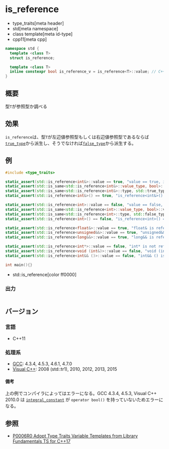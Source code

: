 # is_reference
* type_traits[meta header]
* std[meta namespace]
* class template[meta id-type]
* cpp11[meta cpp]

```cpp
namespace std {
  template <class T>
  struct is_reference;

  template <class T>
  inline constexpr bool is_reference_v = is_reference<T>::value; // C++17
}
```

## 概要
型`T`が参照型か調べる


## 効果
`is_reference`は、型`T`が左辺値参照型もしくは右辺値参照型であるならば[`true_type`](true_type.md)から派生し、そうでなければ[`false_type`](false_type.md)から派生する。


## 例
```cpp example
#include <type_traits>

static_assert(std::is_reference<int&>::value == true, "value == true, int& is reference");
static_assert(std::is_same<std::is_reference<int&>::value_type, bool>::value, "value_type == bool");
static_assert(std::is_same<std::is_reference<int&>::type, std::true_type>::value, "type == true_type");
static_assert(std::is_reference<int&>() == true, "is_reference<int&>() == true");

static_assert(std::is_reference<int>::value == false, "value == false, int is not reference");
static_assert(std::is_same<std::is_reference<int>::value_type, bool>::value, "value_type == bool");
static_assert(std::is_same<std::is_reference<int>::type, std::false_type>::value, "type == false_type");
static_assert(std::is_reference<int>() == false, "is_reference<int>() == false");

static_assert(std::is_reference<float&>::value == true, "float& is reference");
static_assert(std::is_reference<unsigned&&>::value == true, "unsigned&& is reference");
static_assert(std::is_reference<long&&>::value == true, "long&& is reference");

static_assert(std::is_reference<int*>::value == false, "int* is not reference");
static_assert(std::is_reference<void (int&)>::value == false, "void (int&) is not reference");
static_assert(std::is_reference<int&& ()>::value == false, "int&& () is not reference");

int main(){}
```
* std::is_reference[color ff0000]

### 出力
```
```

## バージョン
### 言語
- C++11

### 処理系
- [GCC](/implementation.md#gcc): 4.3.4, 4.5.3, 4.6.1, 4.7.0
- [Visual C++](/implementation.md#visual_cpp): 2008 (std::tr1), 2010, 2012, 2013, 2015

#### 備考
上の例でコンパイラによってはエラーになる。GCC 4.3.4, 4.5.3, Visual C++ 2010.0 は [`integral_constant`](integral_constant.md) が `operator bool()` を持っていないためエラーになる。


## 参照
- [P0006R0 Adopt Type Traits Variable Templates from Library Fundamentals TS for C++17](http://www.open-std.org/jtc1/sc22/wg21/docs/papers/2015/p0006r0.html)
